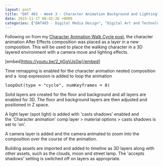 ```yaml
---
layout: post
title: "DAT 403 - Week 3 - Character Animation Background and Lighting"
date: 2015-11-17 08:42:26 +0000
categories: ["DAT403 - Digital Media Design", "Digital Art and Technology"]
---
```


Following on from my <a href="{{ site.baseurl }}/dat-403-task-week-3-character-animation-walk-cycle/">Character Animation Walk Cycle post</a>, the character animation After Effects composition was placed as a layer in a new composition. This will be used to place the walking character in a 3D layered environment with a camera move and lighting effects.

[embed]https://youtu.be/2_tjGgVJs0w[/embed]

Time remapping is enabled for the character animation nested composition and a  loop expression is added to loop the animation
<pre class="EnlighterJSRAW" data-enlighter-language="generic">loopOut(type = "cycle", numKeyframes = 0)</pre>
Solid layers are created for the floor and background and all layers are enabled for 3D. The floor and background layers are then adjusted and positioned in Z space.

A light layer (spot light) is added with 'casts shadows' enabled and the 'Character animation' comp layer &gt; material options &gt; casts shadows is set to 'on'.

A camera layer is added and the camera animated to zoom into the composition over the course of the animation.

Building assets are imported and added to timeline as 3D layers along with other assets, such as the clouds, moon and street lamp. The 'accepts shadows' setting is switched off on layers as appropriate.